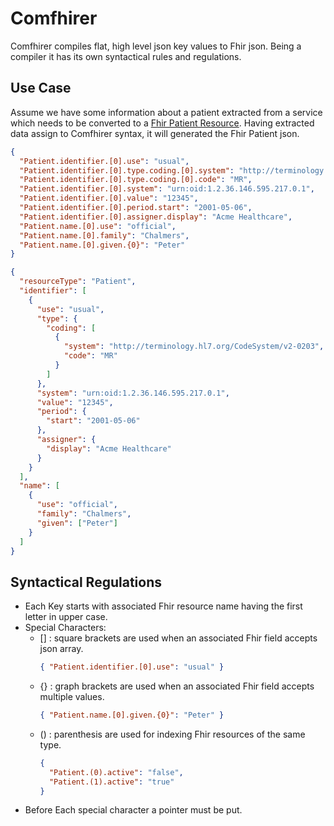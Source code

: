 # Comfhirer

Comfhirer compiles flat, high level json key values to Fhir json.
Being a compiler it has its own syntactical rules and regulations.<br/>

## Use Case

Assume we have some information about a patient extracted from a
service which needs to be converted to a <a href="https://hl7.org/fhir/R4/patient.html">Fhir Patient Resource</a>.
Having extracted data assign to Comfhirer syntax, it will generated the Fhir Patient json.

```json
{
  "Patient.identifier.[0].use": "usual",
  "Patient.identifier.[0].type.coding.[0].system": "http://terminology.hl7.org/CodeSystem/v2-0203",
  "Patient.identifier.[0].type.coding.[0].code": "MR",
  "Patient.identifier.[0].system": "urn:oid:1.2.36.146.595.217.0.1",
  "Patient.identifier.[0].value": "12345",
  "Patient.identifier.[0].period.start": "2001-05-06",
  "Patient.identifier.[0].assigner.display": "Acme Healthcare",
  "Patient.name.[0].use": "official",
  "Patient.name.[0].family": "Chalmers",
  "Patient.name.[0].given.{0}": "Peter"
}
```

```json
{
  "resourceType": "Patient",
  "identifier": [
    {
      "use": "usual",
      "type": {
        "coding": [
          {
            "system": "http://terminology.hl7.org/CodeSystem/v2-0203",
            "code": "MR"
          }
        ]
      },
      "system": "urn:oid:1.2.36.146.595.217.0.1",
      "value": "12345",
      "period": {
        "start": "2001-05-06"
      },
      "assigner": {
        "display": "Acme Healthcare"
      }
    }
  ],
  "name": [
    {
      "use": "official",
      "family": "Chalmers",
      "given": ["Peter"]
    }
  ]
}
```

## Syntactical Regulations

- Each Key starts with associated Fhir resource name having the first letter in upper case.
- Special Characters:
  - [] : square brackets are used when an associated Fhir field accepts json array.
    ```json
    { "Patient.identifier.[0].use": "usual" }
    ```
  - {} : graph brackets are used when an associated Fhir field accepts multiple values.
    ```json
    { "Patient.name.[0].given.{0}": "Peter" }
    ```
  - () : parenthesis are used for indexing Fhir resources of the same type.
    ```json
    {
      "Patient.(0).active": "false",
      "Patient.(1).active": "true"
    }
    ```
- Before Each special character a pointer must be put.
